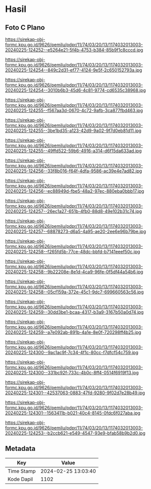 # Hasil

## Foto C Plano

https://sirekap-obj-formc.kpu.go.id/9626/pemilu/pdpr/11/74/03/20/13/1174032013003-20240225-124252--e5264e21-5f4b-4753-b384-85b9f1c8cccd.jpg

https://sirekap-obj-formc.kpu.go.id/9626/pemilu/pdpr/11/74/03/20/13/1174032013003-20240225-124254--849c2d31-ef77-4124-9e5f-2c650152793a.jpg

https://sirekap-obj-formc.kpu.go.id/9626/pemilu/pdpr/11/74/03/20/13/1174032013003-20240225-124254--3010b6b3-45d6-4c81-9774-cd6535c38968.jpg

https://sirekap-obj-formc.kpu.go.id/9626/pemilu/pdpr/11/74/03/20/13/1174032013003-20240225-124255--f567aa3d-0670-4c72-9afb-3ca877fbd463.jpg

https://sirekap-obj-formc.kpu.go.id/9626/pemilu/pdpr/11/74/03/20/13/1174032013003-20240225-124255--3be1bd35-a123-42d9-9a02-9f7d0eb81d11.jpg

https://sirekap-obj-formc.kpu.go.id/9626/pemilu/pdpr/11/74/03/20/13/1174032013003-20240225-124255--49ffd522-59b6-4916-a314-d6f15da633ad.jpg

https://sirekap-obj-formc.kpu.go.id/9626/pemilu/pdpr/11/74/03/20/13/1174032013003-20240225-124256--33f8b016-f64f-4dfa-9586-ac39e4e7ad82.jpg

https://sirekap-obj-formc.kpu.go.id/9626/pemilu/pdpr/11/74/03/20/13/1174032013003-20240225-124256--ec88949d-fbe5-48a2-97ec-880eba0bbb17.jpg

https://sirekap-obj-formc.kpu.go.id/9626/pemilu/pdpr/11/74/03/20/13/1174032013003-20240225-124257--26ec1a27-651b-4fb0-88d8-49e102b31c74.jpg

https://sirekap-obj-formc.kpu.go.id/9626/pemilu/pdpr/11/74/03/20/13/1174032013003-20240225-124257--68878273-d6a5-4a95-ae20-2ee6e96b79be.jpg

https://sirekap-obj-formc.kpu.go.id/9626/pemilu/pdpr/11/74/03/20/13/1174032013003-20240225-124258--f265fd5b-77ce-48dc-bbfd-b7141eeef50c.jpg

https://sirekap-obj-formc.kpu.go.id/9626/pemilu/pdpr/11/74/03/20/13/1174032013003-20240225-124258--9b22208e-8e1d-4ca9-96fe-0f5df44a54b6.jpg

https://sirekap-obj-formc.kpu.go.id/9626/pemilu/pdpr/11/74/03/20/13/1174032013003-20240225-124258--05cf159a-372e-45c1-9dc7-699660563c56.jpg

https://sirekap-obj-formc.kpu.go.id/9626/pemilu/pdpr/11/74/03/20/13/1174032013003-20240225-124259--30dd3be1-bcaa-4317-b3a9-3167b50a0d74.jpg

https://sirekap-obj-formc.kpu.go.id/9626/pemilu/pdpr/11/74/03/20/13/1174032013003-20240225-124259--a7e092ab-891b-4a1e-8e0f-720298ff4b25.jpg

https://sirekap-obj-formc.kpu.go.id/9626/pemilu/pdpr/11/74/03/20/13/1174032013003-20240225-124300--9ac1ac9f-7c34-4f1c-80cc-f7dfcf54c759.jpg

https://sirekap-obj-formc.kpu.go.id/9626/pemilu/pdpr/11/74/03/20/13/1174032013003-20240225-124300--331bc92f-733c-4b0c-8ff4-0514f6919f13.jpg

https://sirekap-obj-formc.kpu.go.id/9626/pemilu/pdpr/11/74/03/20/13/1174032013003-20240225-124301--42537063-0883-47fd-9280-9f02d7e28b49.jpg

https://sirekap-obj-formc.kpu.go.id/9626/pemilu/pdpr/11/74/03/20/13/1174032013003-20240225-124301--1563411b-b021-40c4-8145-0fdc6f027aba.jpg

https://sirekap-obj-formc.kpu.go.id/9626/pemilu/pdpr/11/74/03/20/13/1174032013003-20240225-124253--b2ccb621-e549-4547-93e9-bfab58b9b2d0.jpg


## Metadata

| Key        | Value               |
| ---------- | ------------------- |
| Time Stamp | 2024-02-25 13:03:40 |
| Kode Dapil | 1102                |



